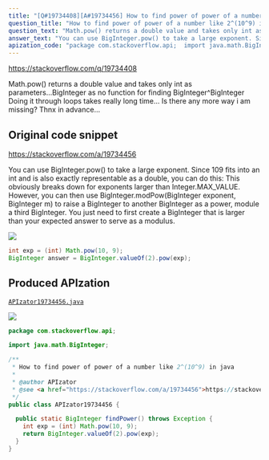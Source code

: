 ```yaml
---
title: "[Q#19734408][A#19734456] How to find power of power of a number like 2^(10^9) in java"
question_title: "How to find power of power of a number like 2^(10^9) in java"
question_text: "Math.pow() returns a double value and takes only int as parameters...BigInteger as no function for finding BigInteger^BigInteger Doing it through loops takes really long time... Is there any more way i am missing? Thnx in advance..."
answer_text: "You can use BigInteger.pow() to take a large exponent. Since 109 fits into an int and is also exactly representable as a double, you can do this: This obviously breaks down for exponents larger than Integer.MAX_VALUE. However, you can then use BigInteger.modPow(BigInteger exponent, BigInteger m) to raise a BigInteger to another BigInteger as a power, module a third BigInteger. You just need to first create a BigInteger that is larger than your expected answer to serve as a modulus."
apization_code: "package com.stackoverflow.api;  import java.math.BigInteger;  /**  * How to find power of power of a number like 2^(10^9) in java  *  * @author APIzator  * @see <a href=\"https://stackoverflow.com/a/19734456\">https://stackoverflow.com/a/19734456</a>  */ public class APIzator19734456 {    public static BigInteger findPower() throws Exception {     int exp = (int) Math.pow(10, 9);     return BigInteger.valueOf(2).pow(exp);   } }"
---
```


https://stackoverflow.com/q/19734408

Math.pow() returns a double value and takes only int as parameters...BigInteger as no function for finding BigInteger^BigInteger
Doing it through loops takes really long time...
Is there any more way i am missing?
Thnx in advance...



## Original code snippet

https://stackoverflow.com/a/19734456

You can use BigInteger.pow() to take a large exponent. Since 109 fits into an int and is also exactly representable as a double, you can do this:
This obviously breaks down for exponents larger than Integer.MAX_VALUE. However, you can then use BigInteger.modPow(BigInteger exponent, BigInteger m) to raise a BigInteger to another BigInteger as a power, module a third BigInteger. You just need to first create a BigInteger that is larger than your expected answer to serve as a modulus.

<div class="code-logo"><img src="/stackoverflow.png" /></div>

```java
int exp = (int) Math.pow(10, 9);
BigInteger answer = BigInteger.valueOf(2).pow(exp);
```

## Produced APIzation

[`APIzator19734456.java`](https://github.com/blind-papers/apization-temp-data/raw/main/search/APIzator19734456.java)

<div class="code-logo"><img src="/apizator.png" /></div>

```java
package com.stackoverflow.api;

import java.math.BigInteger;

/**
 * How to find power of power of a number like 2^(10^9) in java
 *
 * @author APIzator
 * @see <a href="https://stackoverflow.com/a/19734456">https://stackoverflow.com/a/19734456</a>
 */
public class APIzator19734456 {

  public static BigInteger findPower() throws Exception {
    int exp = (int) Math.pow(10, 9);
    return BigInteger.valueOf(2).pow(exp);
  }
}

```